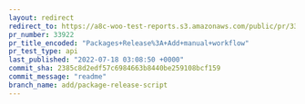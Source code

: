 ```yaml
---
layout: redirect
redirect_to: https://a8c-woo-test-reports.s3.amazonaws.com/public/pr/33922/api/index.html
pr_number: 33922
pr_title_encoded: "Packages+Release%3A+Add+manual+workflow"
pr_test_type: api
last_published: "2022-07-18 03:08:50 +0000"
commit_sha: 2385c8d2edf57c6984663b8440be259108bcf159
commit_message: "readme"
branch_name: add/package-release-script
---
```

